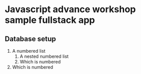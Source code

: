 # Javascript advance workshop sample fullstack app


## Database setup

1. A numbered list
    1. A nested numbered list
    2. Which is numbered
2. Which is numbered